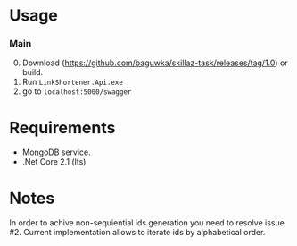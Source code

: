 # Usage

### Main

0. Download (https://github.com/baguwka/skillaz-task/releases/tag/1.0) or build.
1. Run `LinkShortener.Api.exe`
2. go to `localhost:5000/swagger`

# Requirements
- MongoDB service.
- .Net Core 2.1 (lts)

# Notes
In order to achive non-sequiential ids generation you need to resolve issue #2. Current implementation allows to iterate ids by alphabetical order.
